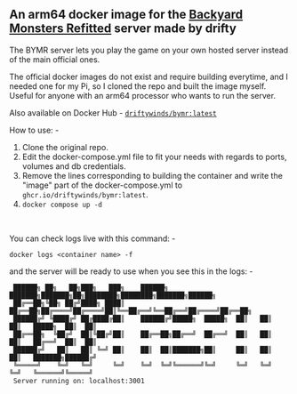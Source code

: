 ## An arm64 docker image for the [Backyard Monsters Refitted](https://github.com/bym-refitted/backyard-monsters-refitted) server made by drifty

The BYMR server lets you play the game on your own hosted server instead of the main official ones.

The official docker images do not exist and require building everytime, and I needed one for my Pi, so I cloned the repo and built the image myself. Useful for anyone with an arm64 processor who wants to run the server. 

Also available on Docker Hub - [```driftywinds/bymr:latest```](https://hub.docker.com/repository/docker/driftywinds/bymr/general)

How to use: - 

1. Clone the original repo.
2. Edit the docker-compose.yml file to fit your needs with regards to ports, volumes and db credentials.
3. Remove the lines corresponding to building the container and write the "image" part of the docker-compose.yml to ```ghcr.io/driftywinds/bymr:latest```.
4. ```docker compose up -d```

<br>

You can check logs live with this command: - 
```
docker logs <container name> -f
```
and the server will be ready to use when you see this in the logs: -
```
 ██████╗ ██╗   ██╗███╗   ███╗    ██████╗ ███████╗███████╗██╗████████╗████████╗███████╗██████╗
 ██╔══██╗╚██╗ ██╔╝████╗ ████║    ██╔══██╗██╔════╝██╔════╝██║╚══██╔══╝╚══██╔══╝██╔════╝██╔══██╗
 ██████╔╝ ╚████╔╝ ██╔████╔██║    ██████╔╝█████╗  █████╗  ██║   ██║      ██║   █████╗  ██║  ██║
 ██╔══██╗  ╚██╔╝  ██║╚██╔╝██║    ██╔══██╗██╔══╝  ██╔══╝  ██║   ██║      ██║   ██╔══╝  ██║  ██║
 ██████╔╝   ██║   ██║ ╚═╝ ██║    ██║  ██║███████╗██║     ██║   ██║      ██║   ███████╗██████╔╝
 ╚═════╝    ╚═╝   ╚═╝     ╚═╝    ╚═╝  ╚═╝╚══════╝╚═╝     ╚═╝   ╚═╝      ╚═╝   ╚══════╝╚═════╝
 Server running on: localhost:3001
```
